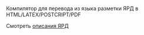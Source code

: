 Компилятор для перевода из языка разметки ЯРД в HTML/LATEX/POSTCRIPT/PDF

Смотреть [описания ЯРД](/docs/YARD.md)
